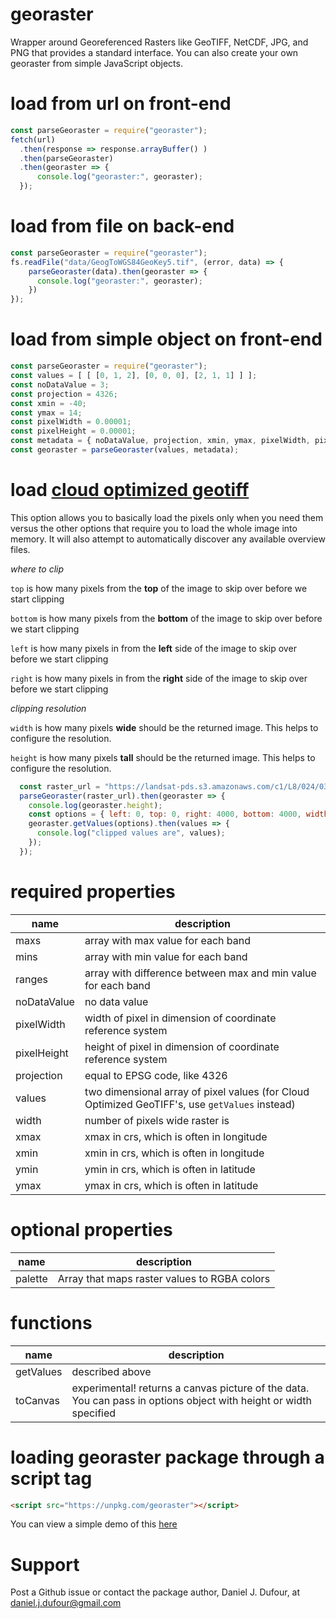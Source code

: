 # georaster
Wrapper around Georeferenced Rasters like GeoTIFF, NetCDF, JPG, and PNG that provides a standard interface.  You can also create your own georaster from simple JavaScript objects.

# load from url on front-end
```javascript
const parseGeoraster = require("georaster");
fetch(url)
  .then(response => response.arrayBuffer() )
  .then(parseGeoraster)
  .then(georaster => {
      console.log("georaster:", georaster);
  });
```

# load from file on back-end
```javascript
const parseGeoraster = require("georaster");
fs.readFile("data/GeogToWGS84GeoKey5.tif", (error, data) => {
    parseGeoraster(data).then(georaster => {
      console.log("georaster:", georaster);
    })
});
```

# load from simple object on front-end
```javascript
const parseGeoraster = require("georaster");
const values = [ [ [0, 1, 2], [0, 0, 0], [2, 1, 1] ] ];
const noDataValue = 3;
const projection = 4326;
const xmin = -40;
const ymax = 14;
const pixelWidth = 0.00001;
const pixelHeight = 0.00001;
const metadata = { noDataValue, projection, xmin, ymax, pixelWidth, pixelHeight };
const georaster = parseGeoraster(values, metadata);
```

# load [cloud optimized geotiff](https://www.cogeo.org/)
This option allows you to basically load the pixels only when you need them versus the other options
that require you to load the whole image into memory.  It will also attempt to automatically discover any available overview files.

*where to clip*

`top` is how many pixels from the **top** of the image to skip over before we start clipping

`bottom` is how many pixels from the **bottom** of the image to skip over before we start clipping

`left` is how many pixels in from the **left** side of the image to skip over before we start clipping

`right` is how many pixels in from the **right** side of the image to skip over before we start clipping


*clipping resolution*

`width` is how many pixels **wide** should be the returned image.  This helps to configure the resolution.

`height` is how many pixels **tall** should be the returned image.  This helps to configure the resolution.

```javascript
  const raster_url = "https://landsat-pds.s3.amazonaws.com/c1/L8/024/030/LC08_L1TP_024030_20180723_20180731_01_T1/LC08_L1TP_024030_20180723_20180731_01_T1_B1.TIF";
  parseGeoraster(raster_url).then(georaster => {
    console.log(georaster.height);
    const options = { left: 0, top: 0, right: 4000, bottom: 4000, width: 10, height: 10 };
    georaster.getValues(options).then(values => {
      console.log("clipped values are", values);
    });
  });
```

# required properties
| name | description |
| ---- | ----------- |
| maxs | array with max value for each band |
| mins | array with min value for each band |
| ranges | array with difference between max and min value for each band |
| noDataValue | no data value |
| pixelWidth | width of pixel in dimension of coordinate reference system |
| pixelHeight | height of pixel in dimension of coordinate reference system |
| projection | equal to EPSG code, like 4326 |
| values | two dimensional array of pixel values (for Cloud Optimized GeoTIFF's, use `getValues` instead)  |
| width | number of pixels wide raster is |
| xmax | xmax in crs, which is often in longitude |
| xmin | xmin in crs, which is often in longitude |
| ymin | ymin in crs, which is often in latitude |
| ymax | ymax in crs, which is often in latitude |

# optional properties
| name | description |
| ---- | ----------- |
| palette | Array that maps raster values to RGBA colors |

# functions
| name | description |
| ---- | ----------- |
| getValues | described above |
| toCanvas | experimental! returns a canvas picture of the data.  You can pass in options object with height or width specified |

# loading georaster package through a script tag
```html
<script src="https://unpkg.com/georaster"></script>
```
You can view a simple demo of this [here](https://geotiff.github.io/georaster/test/)

# Support
Post a Github issue or contact the package author, Daniel J. Dufour, at daniel.j.dufour@gmail.com
